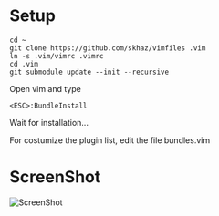 Setup
=====
```
cd ~
git clone https://github.com/skhaz/vimfiles .vim
ln -s .vim/vimrc .vimrc
cd .vim
git submodule update --init --recursive
```

Open vim and type

```
<ESC>:BundleInstall
```

Wait for installation...

For costumize the plugin list, edit the file bundles.vim


ScreenShot
==========

![ScreenShot](https://raw.github.com/skhaz/vimfiles/master/screenshot.png)


